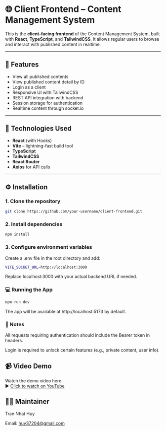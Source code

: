 # 🌐 Client Frontend – Content Management System

This is the **client-facing frontend** of the Content Management System, built with **React**, **TypeScript**, and **TailwindCSS**. It allows regular users to browse and interact with published content in realtime.

---

## 🚀 Features

- View all published contents
- View published content detail by ID
- Login as a client
- Responsive UI with TailwindCSS
- REST API integration with backend
- Session storage for authentication
- Realtime content through socket.io

---

## 🧩 Technologies Used

- **React** (with Hooks)
- **Vite** – lightning-fast build tool
- **TypeScript**
- **TailwindCSS**
- **React Router**
- **Axios** for API calls

---

## ⚙️ Installation

### 1. Clone the repository

```bash
git clone https://github.com/your-username/client-frontend.git
```

### 2. Install dependencies

```bash
npm install
```

### 3. Configure environment variables

Create a .env file in the root directory and add:

```bash
VITE_SOCKET_URL=http://localhost:3000
```

Replace localhost:3000 with your actual backend URL if needed.

### 💻 Running the App

```bash
npm run dev
```

The app will be available at http://localhost:5173 by default.

### 🧠 Notes

All requests requiring authentication should include the Bearer token in headers.

Login is required to unlock certain features (e.g., private content, user info).

## 📹 Video Demo

Watch the demo video here:  
▶️ [Click to watch on YouTube](https://www.youtube.com/watch?v=2qURYZtp5g8)

## 👨‍💻 Maintainer

Tran Nhat Huy

Email: huy37204@gmail.com
